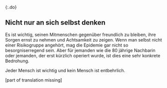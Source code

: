 {:.do}
## Nicht nur an sich selbst denken

Es ist wichtig, seinen Mitmenschen gegenüber freundlich zu bleiben, ihre Sorgen ernst zu nehmen und Achtsamkeit zu zeigen. Wenn man selbst nicht einer Risikogruppe angehört, mag die Epidemie gar nicht so besorgniserregend sein.
Aber für jemanden wie die 80 jährige Nachbarin oder jemanden, der erst kürzlich operiert wurde, ist dies eine sehr konkrete Bedrohung.

Jeder Mensch ist wichtig und kein Mensch ist entbehrlich.


[part of translation missing]
